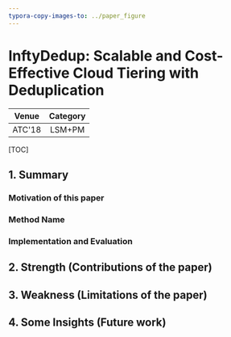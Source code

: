 ```yaml
---
typora-copy-images-to: ../paper_figure
---
```

# InftyDedup: Scalable and Cost-Effective  Cloud Tiering with Deduplication

|           Venue            |       Category       |
| :------------------------: | :------------------: |
| ATC'18 | LSM+PM |
[TOC]

## 1. Summary
### Motivation of this paper

### Method Name

### Implementation and Evaluation

## 2. Strength (Contributions of the paper)

## 3. Weakness (Limitations of the paper)

## 4. Some Insights (Future work)
